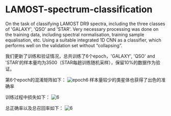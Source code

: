 
# LAMOST-spectrum-classification
On the task of classifying LAMOST DR9 spectra, including the three classes of 'GALAXY', 'QSO' and 'STAR'. Very necessary processing was done on the training data, including spectral normalisation, training sample equalisation, etc. Using a suitable integrated 1D CNN as a classifier, which performs well on the validation set without “collapsing”.  



我们更新了训练和验证情况，总共训练了6个epoch，'GALAXY', 'QSO' and 'STAR'的样本量均为3500（STAR每趟训练随机采样），保留10%的数据作为验证。

第6个epoch的混淆矩阵如下：
![epoch6](https://github.com/JovanYe/LAMOST-spectrum-classification/assets/162402413/81d4327e-455a-4316-9e79-57a80503e115)
样本量较少的类星体也获得了出色的准确率


训练过程中损失如下：
![6](https://github.com/JovanYe/LAMOST-spectrum-classification/assets/162402413/dc5924c8-1a6b-43ad-a232-b8a2518f7188)


总正确率以及总召回率如下：
![6](https://github.com/JovanYe/LAMOST-spectrum-classification/assets/162402413/1eb436d9-2c27-47f0-99e3-2c05d050255a)







